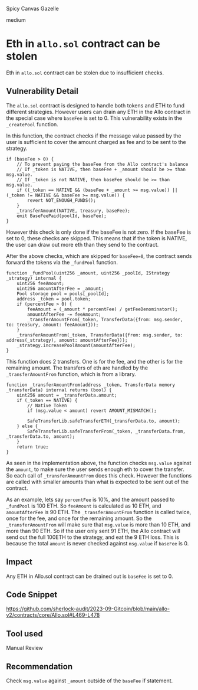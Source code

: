 Spicy Canvas Gazelle

medium

# Eth in `allo.sol` contract can be stolen

Eth in `allo.sol` contract can be stolen due to insufficient checks.

## Vulnerability Detail

The `allo.sol` contract is designed to handle both tokens and ETH to fund different strategies. However users can drain any ETH in the Allo contract in the special case where `baseFee` is set to 0. This vulnerability exists in the `_createPool` function.

In this function, the contract checks if the message value passed by the user is sufficient to cover the amount charged as fee and to be sent to the strategy.

```solidity
if (baseFee > 0) {
    // To prevent paying the baseFee from the Allo contract's balance
    // If _token is NATIVE, then baseFee + _amount should be >= than msg.value.
    // If _token is not NATIVE, then baseFee should be >= than msg.value.
    if ((_token == NATIVE && (baseFee + _amount >= msg.value)) || (_token != NATIVE && baseFee >= msg.value)) {
        revert NOT_ENOUGH_FUNDS();
    }
    _transferAmount(NATIVE, treasury, baseFee);
    emit BaseFeePaid(poolId, baseFee);
}
```

However this check is only done if the baseFee is not zero. If the baseFee is set to 0, these checks are skipped. This means that if the token is NATIVE, the user can draw out more eth than they send to the contract.

After the above checks, which are skipped for `baseFee=0`, the contract sends forward the tokens via the `_fundPool` function.

```solidity
function _fundPool(uint256 _amount, uint256 _poolId, IStrategy _strategy) internal {
    uint256 feeAmount;
    uint256 amountAfterFee = _amount;
    Pool storage pool = pools[_poolId];
    address _token = pool.token;
    if (percentFee > 0) {
        feeAmount = (_amount * percentFee) / getFeeDenominator();
        amountAfterFee -= feeAmount;
        _transferAmountFrom(_token, TransferData({from: msg.sender, to: treasury, amount: feeAmount}));
    }
    _transferAmountFrom(_token, TransferData({from: msg.sender, to: address(_strategy), amount: amountAfterFee}));
    _strategy.increasePoolAmount(amountAfterFee);
}
```

This function does 2 transfers. One is for the fee, and the other is for the remaining amount. The transfers of eth are handled by the `_transferAmountFrom` function, which is from a library.

```solidity
function _transferAmountFrom(address _token, TransferData memory _transferData) internal returns (bool) {
    uint256 amount = _transferData.amount;
    if (_token == NATIVE) {
        // Native Token
        if (msg.value < amount) revert AMOUNT_MISMATCH();

        SafeTransferLib.safeTransferETH(_transferData.to, amount);
    } else {
        SafeTransferLib.safeTransferFrom(_token, _transferData.from, _transferData.to, amount);
    }
    return true;
}
```

As seen in the implementation above, the function checks `msg.value` against the `amount`, to make sure the user sends enough eth to cover the transfer. So each call of `_transferAmountFrom` does this check. However the functions are called with smaller amounts than what is expected to be sent out of the contract.

As an example, lets say `percentFee` is 10%, and the amount passed to `_fundPool` is 100 ETH. So `feeAmount` is calculated as 10 ETH, and `amountAfterFee` is 90 ETH. The `_transferAmountFrom` function is called twice, once for the fee, and once for the remaining amount. So the `_transferAmountFrom` will make sure that `msg.value` is more than 10 ETH, and more than 90 ETH. So if the user only sent 91 ETH, the Allo contract will send out the full 100ETH to the strategy, and eat the 9 ETH loss. This is because the total `amount` is never checked against `msg.value` if `baseFee` is 0.

## Impact

Any ETH in Allo.sol contract can be drained out is `baseFee` is set to 0.

## Code Snippet

https://github.com/sherlock-audit/2023-09-Gitcoin/blob/main/allo-v2/contracts/core/Allo.sol#L469-L478

## Tool used

Manual Review

## Recommendation

Check `msg.value` against `_amount` outside of the `baseFee` if statement.